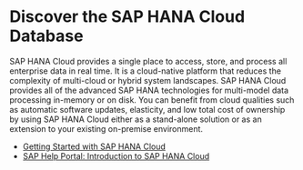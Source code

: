 # Discover the SAP HANA Cloud Database

SAP HANA Cloud provides a single place to access, store, and process all enterprise data in real time. It is a cloud-native platform that reduces the complexity of multi-cloud or hybrid system landscapes. SAP HANA Cloud provides all of the advanced SAP HANA technologies for multi-model data processing in-memory or on disk. You can benefit from cloud qualities such as automatic software updates, elasticity, and low total cost of ownership by using SAP HANA Cloud either as a stand-alone solution or as an extension to your existing on-premise environment.

* [Getting Started with SAP HANA Cloud](https://saphanajourney.com/hana-cloud/learning-article/what-is-sap-hana-cloud/)
* [SAP Help Portal: Introduction to SAP HANA Cloud](https://help.sap.com/viewer/db19c7071e5f4101837e23f06e576495/2020_03_QRC/en-US/7a27607b08ba46d5b253365e703b1c1a.html)